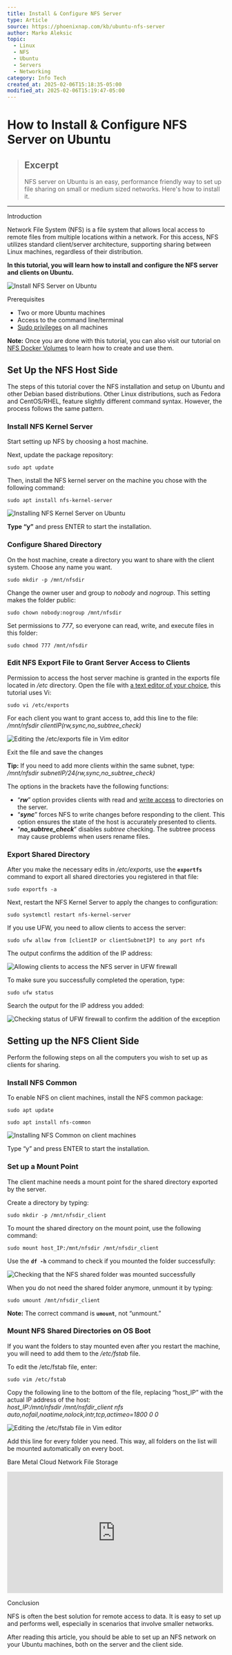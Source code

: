 ```yaml
---
title: Install & Configure NFS Server
type: Article
source: https://phoenixnap.com/kb/ubuntu-nfs-server
author: Marko Aleksic
topic:
  - Linux
  - NFS
  - Ubuntu
  - Servers
  - Networking
category: Info Tech
created_at: 2025-02-06T15:18:35-05:00
modified_at: 2025-02-06T15:19:47-05:00
---
```


# How to Install & Configure NFS Server on Ubuntu 

> ## Excerpt
> NFS server on Ubuntu is an easy, performance friendly way to set up file sharing on small or medium sized networks. Here's how to install it.

---
Introduction

Network File System (NFS) is a file system that allows local access to remote files from multiple locations within a network. For this access, NFS utilizes standard client/server architecture, supporting sharing between Linux machines, regardless of their distribution.

**In this tutorial, you will learn how to install and configure the NFS server and clients on Ubuntu.**

![Install NFS Server on Ubuntu](https://phoenixnap.com/kb/wp-content/uploads/2021/04/template.png)

Prerequisites

-   Two or more Ubuntu machines
-   Access to the command line/terminal
-   [Sudo privileges](https://phoenixnap.com/kb/linux-sudo-command) on all machines

**Note:** Once you are done with this tutorial, you can also visit our tutorial on [NFS Docker Volumes](https://phoenixnap.com/kb/nfs-docker-volumes) to learn how to create and use them.

## Set Up the NFS Host Side

The steps of this tutorial cover the NFS installation and setup on Ubuntu and other Debian based distributions. Other Linux distributions, such as Fedora and CentOS/RHEL, feature slightly different command syntax. However, the process follows the same pattern.

### Install NFS Kernel Server

Start setting up NFS by choosing a host machine.

Next, update the package repository:

```
sudo apt update
```

Then, install the NFS kernel server on the machine you chose with the following command:

```
sudo apt install nfs-kernel-server
```

![Installing NFS Kernel Server on Ubuntu](https://phoenixnap.com/kb/wp-content/uploads/2021/04/01.png)

**Type “y”** and press ENTER to start the installation.

### Configure Shared Directory

On the host machine, create a directory you want to share with the client system. Choose any name you want.

```
sudo mkdir -p /mnt/nfsdir
```

Change the owner user and group to _nobody_ and _nogroup_. This setting makes the folder public:

```
sudo chown nobody:nogroup /mnt/nfsdir
```

Set permissions to _777_, so everyone can read, write, and execute files in this folder:

```
sudo chmod 777 /mnt/nfsdir
```

### Edit NFS Export File to Grant Server Access to Clients

Permission to access the host server machine is granted in the exports file located in _/etc_ directory. Open the file with [a text editor of your choice](https://phoenixnap.com/kb/best-linux-text-editors-for-coding), this tutorial uses Vi:

```
sudo vi /etc/exports
```

For each client you want to grant access to, add this line to the file:  
_/mnt/nfsdir clientIP(rw,sync,no\_subtree\_check)_

![Editing the /etc/exports file in Vim editor](https://phoenixnap.com/kb/wp-content/uploads/2021/04/02-1.png)

Exit the file and save the changes

**Tip:** If you need to add more clients within the same subnet, type:  
_/mnt/nfsdir subnetIP/24(rw,sync,no\_subtree\_check)_

The options in the brackets have the following functions:

-   “**_rw_**” option provides clients with read and [write access](https://phoenixnap.com/glossary/write-access) to directories on the server.
-   “**_sync_**” forces NFS to write changes before responding to the client. This option ensures the state of the host is accurately presented to clients.
-   “**_no\_subtree\_check_**” disables _subtree_ checking. The subtree process may cause problems when users rename files.

### Export Shared Directory

After you make the necessary edits in _/etc/exports_, use the **`exportfs`** command to export all shared directories you registered in that file:

```
sudo exportfs -a
```

Next, restart the NFS Kernel Server to apply the changes to configuration:

```
sudo systemctl restart nfs-kernel-server
```

If you use UFW, you need to allow clients to access the server:

```
sudo ufw allow from [clientIP or clientSubnetIP] to any port nfs
```

The output confirms the addition of the IP address:

![Allowing clients to access the NFS server in UFW firewall](https://phoenixnap.com/kb/wp-content/uploads/2021/04/03.png)

  
To make sure you successfully completed the operation, type:

```
sudo ufw status
```

Search the output for the IP address you added:

![Checking status of UFW firewall to confirm the addition of the exception](https://phoenixnap.com/kb/wp-content/uploads/2021/04/04.png)

## Setting up the NFS Client Side

Perform the following steps on all the computers you wish to set up as clients for sharing.

### Install NFS Common

To enable NFS on client machines, install the NFS common package:

```
sudo apt update
```

```
sudo apt install nfs-common
```

![Installing NFS Common on client machines](https://phoenixnap.com/kb/wp-content/uploads/2021/04/output-from-apt-get-install-nfs-common.png)

  
Type “y” and press ENTER to start the installation.

### Set up a Mount Point

The client machine needs a mount point for the shared directory exported by the server.

Create a directory by typing:

```
sudo mkdir -p /mnt/nfsdir_client
```

To mount the shared directory on the mount point, use the following command:

```
sudo mount host_IP:/mnt/nfsdir /mnt/nfsdir_client
```

Use the **`df -h`** command to check if you mounted the folder successfully:

![Checking that the NFS shared folder was mounted successfully](https://phoenixnap.com/kb/wp-content/uploads/2021/04/055.png)

  
When you do not need the shared folder anymore, unmount it by typing:

```
sudo umount /mnt/nfsdir_client
```

**Note:** The correct command is **`umount`**, not “unmount.”

### Mount NFS Shared Directories on OS Boot

If you want the folders to stay mounted even after you restart the machine, you will need to add them to the _/etc/fstab_ file.

To edit the /etc/fstab file, enter:

```
sudo vim /etc/fstab
```

Copy the following line to the bottom of the file, replacing “host\_IP” with the actual IP address of the host:  
_host\_IP:/mnt/nfsdir /mnt/nsfdir\_client nfs auto,nofail,noatime,nolock,intr,tcp,actimeo=1800 0 0_

![Editing the /etc/fstab file in Vim editor](https://phoenixnap.com/kb/wp-content/uploads/2021/04/06-1.png)

  
Add this line for every folder you need. This way, all folders on the list will be mounted automatically on every boot.

Bare Metal Cloud Network File Storage

<iframe loading="lazy" title="How to Deploy and Manage Network Storage on Bare Metal Cloud" width="500" height="281" src="https://www.youtube.com/embed/dt4sC3SF1do?feature=oembed&amp;enablejsapi=1&amp;origin=https://phoenixnap.com" frameborder="0" allow="accelerometer; autoplay; clipboard-write; encrypted-media; gyroscope; picture-in-picture" allowfullscreen=""></iframe>

Conclusion

NFS is often the best solution for remote access to data. It is easy to set up and performs well, especially in scenarios that involve smaller networks.

After reading this article, you should be able to set up an NFS network on your Ubuntu machines, both on the server and the client side.
